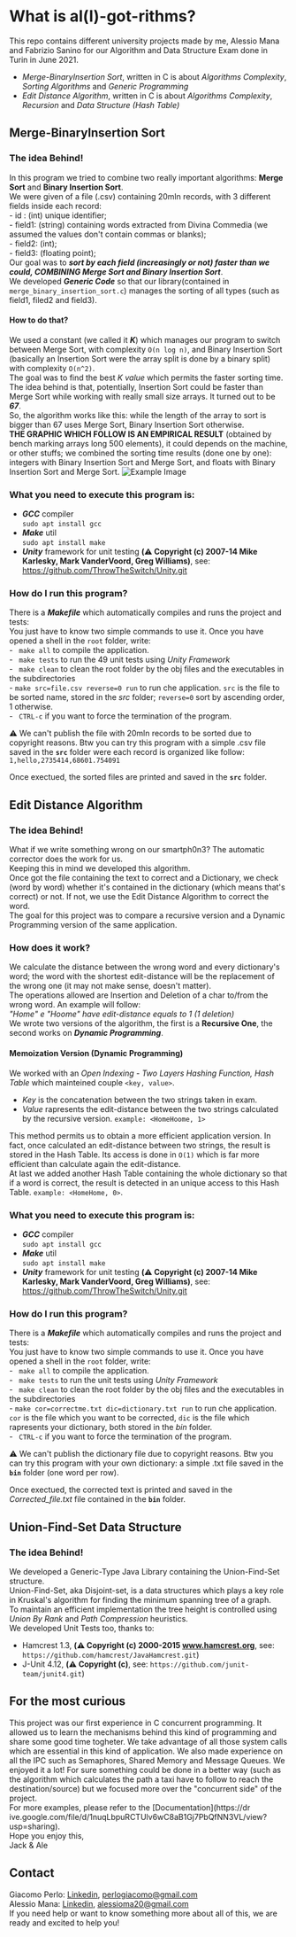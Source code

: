 #  What is al(l)-got-rithms?
This repo contains different university projects made by me, Alessio Mana and Fabrizio Sanino for our Algorithm and Data Structure Exam done in Turin in June 2021.</br>
<ul>
 <li><i>Merge-BinaryInsertion Sort</i>, written in C is about <i>Algorithms Complexity</i>, <i>Sorting Algorithms</i> and <i>Generic Programming</i></li>
 <li><i>Edit Distance Algorithm</i>, written in C is about <i>Algorithms Complexity</i>, <i>Recursion</i> and <i>Data Structure (Hash Table)</i></li>
</ul>

## Merge-BinaryInsertion Sort
   ### The idea Behind!
   In this program we tried to combine two really important algorithms: **Merge Sort** and **Binary Insertion Sort**.<br/>
   We were given of a file (.csv) containing 20mln records, with 3 different fields inside each record:<br/>
     - id    : (int) unique identifier;<br/>
     - field1: (string) containing words extracted from Divina Commedia (we assumed the values don't contain commas or blanks);<br/>
     - field2: (int);<br/>
     - field3: (floating point);<br/>
    Our goal was to **_sort by each field (increasingly or not) faster than we could, COMBINING Merge Sort and Binary Insertion Sort_**.<br/>
    We developed **_Generic Code_** so that our library(contained in ```merge_binary_insertion_sort.c```) manages the sorting of all types (such as field1, filed2 and field3).

   #### How to do that?
   We used a constant (we called it **_K_**) which manages our program to switch between Merge Sort, with complexity ```O(n log n)```, and Binary Insertion Sort (basically an Insertion Sort were the array split is done by a binary split) with complexity ```O(n^2)```.
   <br/>The goal was to find the best _K value_ which permits the faster sorting time. <br/>
   The idea behind is that, potentially, Insertion Sort could be faster than Merge Sort while working with really small size arrays.
   It turned out to be **_67_**. <br/>
   So, the algorithm works like this: while the length of the array to sort is bigger than 67 uses Merge Sort, Binary Insertion Sort otherwise. 
     <br/>**THE GRAPHIC WHICH FOLLOW IS AN EMPIRICAL RESULT** (obtained by bench marking arrays long 500 elements), it could depends on the machine, or other stuffs; we combined the sorting time results (done one by one): integers with Binary Insertion Sort and Merge Sort, and floats with Binary Insertion Sort and Merge Sort.
     ![Example Image](https://drive.google.com/uc?export=view&id=10gVZdCfUbVYHKl08gdilEIbAChcBU0Ua)
      
   ### What you need to execute this program is:
   - ***GCC*** compiler <br/>
    ``` sudo apt install gcc ```
   - ***Make*** util <br/>
    ``` sudo apt install make ```
   - ***Unity*** framework for unit testing **(:warning: Copyright (c) 2007-14 Mike Karlesky, Mark VanderVoord, Greg Williams)**, see: https://github.com/ThrowTheSwitch/Unity.git<br/>
   
   ### How do I run this program?
   There is a ***Makefile*** which automatically compiles and runs the project and tests:<br/>
     You just have to know two simple commands to use it. Once you have opened a shell in the ```root``` folder, write: <br/>
     - ``` make all``` to compile the application.<br/>
     - ``` make tests``` to run the 49 unit tests using *Unity Framework*<br/>
     - ``` make clean``` to clean the root folder by the obj files and the executables in the subdirectories<br/>
     - ``` make src=file.csv reverse=0 run ``` to run che application. ```src``` is the file to be sorted name, stored in the *src* folder; ```reverse=0``` sort by ascending order, 1 otherwise.<br/>
     - ``` CTRL-c``` if you want to force the termination of the program.

   :warning: We can't publish the file with 20mln records to be sorted due to copyright reasons. Btw you can try this program with a simple .csv file saved in the **```src```** folder were each record is organized like follow:<br/>
   ```1,hello,2735414,68601.754091```<br/>
   
   Once exectued, the sorted files are printed and saved in the **```src```** folder.

## Edit Distance Algorithm
   ### The idea Behind!
   What if we write something wrong on our smartph0n3? The automatic corrector does the work for us.<br/>
   Keeping this in mind we developed this algorithm.<br/>
   Once got the file containing the text to correct and a Dictionary, we check (word by word) whether it's contained in the dictionary (which means that's correct) or not. If not, we use the Edit Distance Algorithm to correct the word.<br/>
   The goal for this project was to compare a recursive version and a Dynamic Programming version of the same application. <br/>
   
   ### How does it work?
   We calculate the distance between the wrong word and every dictionary's word; the word with the shortest edit-distance will be the replacement of the wrong one (it may not make sense, doesn't matter).<br/>
   The operations allowed are Insertion and Deletion of a char to/from the wrong word. An example will follow:<br/>
   _"Home" e "Hoome" have edit-distance equals to 1 (1 deletion)_<br/>
   We wrote two versions of the algorithm, the first is a **Recursive One**, the second works on _**Dynamic Programming**_.
   
   #### Memoization Version (Dynamic Programming)
   We worked with an _Open Indexing - Two Layers Hashing Function, Hash Table_ which mainteined couple ```<key, value>```. <br/>
   - _Key_ is the concatenation between the two strings taken in exam. <br/>
   - _Value_ rapresents the edit-distance between the two strings calculated by the recursive version. ```example: <HomeHoome, 1>``` <br/> 
   
   This method permits us to obtain a more efficient application version. In fact, once calculated an edit-distance between two strings, the result is stored in the Hash Table. Its access is done in ```O(1)``` which is far more efficient than calculate again the edit-distance.<br/>
   At last we added another Hash Table containing the whole dictionary so that if a word is correct, the result is detected in an unique access to this Hash Table. ```example: <HomeHome, 0>```.<br/>
   
   ### What you need to execute this program is:
   - ***GCC*** compiler <br/>
    ``` sudo apt install gcc ```
   - ***Make*** util <br/>
    ``` sudo apt install make ```
   - ***Unity*** framework for unit testing **(:warning: Copyright (c) 2007-14 Mike Karlesky, Mark VanderVoord, Greg Williams)**, see: https://github.com/ThrowTheSwitch/Unity.git<br/>
   
   ### How do I run this program?
   There is a ***Makefile*** which automatically compiles and runs the project and tests:<br/>
     You just have to know two simple commands to use it. Once you have opened a shell in the ```root``` folder, write: <br/>
     - ``` make all``` to compile the application.<br/>
     - ``` make tests``` to run the unit tests using *Unity Framework*<br/>
     - ``` make clean``` to clean the root folder by the obj files and the executables in the subdirectories<br/>
     - ``` make cor=correctme.txt dic=dictionary.txt run ``` to run che application. ```cor``` is the file which you want to be corrected, ```dic``` is the file which rapresents your dictionary, both stored in the *bin* folder. <br/>
     - ``` CTRL-c``` if you want to force the termination of the program.

   :warning: We can't publish the dictionary file due to copyright reasons. Btw you can try this program with your own dictionary: a simple .txt file saved in the **```bin```** folder (one word per row). <br/>
   
 Once exectued, the corrected text is printed and saved in the _Corrected_file.txt_ file contained in the **```bin```** folder.
   
 
## Union-Find-Set Data Structure
   ### The idea Behind!
   We developed a Generic-Type Java Library containing the Union-Find-Set structure.<br/>
   Union-Find-Set, aka Disjoint-set, is a data structures which plays a key role in Kruskal's algorithm for finding the minimum spanning tree of a graph.<br/> 
   To maintain an efficient implementation the tree height is controlled using _Union By Rank_ and _Path Compression_ heuristics.<br/>
   We developed Unit Tests too, thanks to:<br/>
   - Hamcrest 1.3, **(:warning: Copyright (c) 2000-2015 www.hamcrest.org**, see:  ```https://github.com/hamcrest/JavaHamcrest.git```) <br/>
   - J-Unit 4.12, **(:warning: Copyright (c)**, see:  ```https://github.com/junit-team/junit4.git```) <br/>
   

## For the most curious
This project was our first experience in C concurrent programming. It allowed us to learn the mechanisms behind this kind of programming and share some good time togheter. We take advantage of all those system calls which are essential in this kind of application. We also made experience on all the IPC such as Semaphores, Shared Memory and Message Queues. We enjoyed it a lot!
For sure something could be done in a better way (such as the algorithm which calculates the path a taxi have to follow to reach the destination/source) but we focused more over the "concurrent side" of the project.<br/>
For more examples, please refer to the [Documentation](https://dr
ive.google.com/file/d/1nuqLbpuRCTUlv6wC8aB1Gj7PbQfNN3VL/view?usp=sharing).<br/>
Hope you enjoy this,<br/> 
Jack & Ale

## Contact
Giacomo Perlo: [Linkedin](https://www.linkedin.com/in/giacomo-perlo/), <perlogiacomo@gmail.com><br/>
Alessio Mana: [Linkedin](https://www.linkedin.com/in/alessio-mana-051112175/), <alessioma20@gmail.com><br/> 
If you need help or want to know something more about all of this, we are ready and excited to help you!
